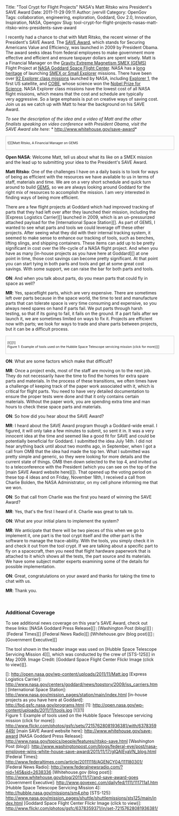 Title: "Tool Crypt for Flight Projects" NASA's Matt Ritsko wins President's SAVE Award
Date: 2011-11-29 09:11
Author: jvervill
Category: OpenGov
Tags: collaboration, engineering, exploration, Goddard, Gov 2.0, Innovation, Inspiration, NASA, Opengov
Slug: tool-crypt-for-flight-projects-nasas-matt-ritsko-wins-presidents-save-award

I recently had a chance to chat with Matt Ritsko, the recent winner of
the President's SAVE Award. The [SAVE Award][], which stands
for Securing Americans Value and Efficiency, was launched in 2009 by
President Obama. The award seeks ideas from federal employees to make
government more effective and efficient and ensure taxpayer dollars are
spent wisely. Matt is a Financial Manager on the [Gravity Extreme
Magnetism SMEX (GEMS)][] Flight Project at [NASA Goddard Space Flight
Center][]. NASA has a [long heritage][] of launching [SMEX or Small
Explorer][] missions. There have been over [92 Explorer class
missions][] launched by NASA, including [Explorer 1][], the first US
satellite, and [COBE][], whose science won the [Nobel Prize for
Science][]. NASA Explorer class missions have the lowest cost of all
NASA flight missions, which means that the cost and schedule are
typically very aggressive. So a large emphasis is put on creative ways
of saving cost. Join us as we catch up with Matt to hear the background
on his SAVE Award.

*To see the description of the idea and a video of Matt and the other
finalists speaking on video conference with President Obama, visit the
SAVE Award site here:* * <http://www.whitehouse.gov/save-award>*

<div
style="margin-bottom: 15px;padding: 5px;width: 544px;border: 1px solid #ccc;font-size: 8pt">

![][]Matt Ritsko, A Financial Manager on GEMS

</div>

**Open NASA**: Welcome Matt, tell us about what its like on a SMEX
mission and the lead up to submitting your idea to the President's SAVE
Award.

**Matt Ritsko**: One of the challenges I have on a daily basis is to
look for ways of being as efficient with the resources we have available
to us in terms of staff, materials and time. We are on a very short
schedule and quick turn around to build [GEMS][Gravity Extreme Magnetism
SMEX (GEMS)], so we are always looking around Goddard for the right mix
of resources to accomplish the mission. I am very interested in finding
ways of being more efficient.

There are a few flight projects at Goddard which had improved tracking
of parts that they had left over after they launched their mission,
including the [Express Logistics Carrier][] launched in 2009, which is
an un-pressurized attached payload for the [International Space
Station][]. As part of GEMS, I wanted to see what parts and tools we
could leverage off these other projects. After seeing what they did with
their internal tracking system, it seemed to make sense to enhance our
tracking of tools, such as benches, lifting slings, and shipping
containers. These items can add up to be pretty significant in cost over
the life-cycle of a NASA flight project. And when you have as many
[in-house projects as you have here at Goddard][] at one point in time,
those cost savings can become pretty significant. At that point you can
start tying in both parts and tools and get at some great cost savings.
With some support, we can raise the bar for both parts and tools.

**ON**: And when you talk about parts, do you mean parts that could fly
in space as well?

**MR**: Yes, spaceflight parts, which are very expensive. There are
sometimes left over parts because in the space world, the time to test
and manufacture parts that can tolerate space is very time consuming and
expensive, so you always need spares on hand if parts fail. We put parts
through harsh testing, so that if its going to fail, it fails on the
ground. If a part fails after we launch it, we are sometimes limited on
ways to fix it. Projects are efficient now with parts; we look for ways
to trade and share parts between projects, but it can be a difficult
process.

<div
style="margin-bottom: 15px;padding: 5px;width: 544px;border: 1px solid #ccc;font-size: 8pt">

[![][1]  
Figure 1: Example of tools used on the Hubble Space Telescope servicing
mission (click for more)][]

</div>

**ON**: What are some factors which make that difficult?

**MR**: Once a project ends, most of the staff are moving on to the next
job. They do not necessarily have the time to find the homes for extra
spare parts and materials. In the process of these transitions, we often
times have a challenge of keeping track of the paper work associated
with it, which is critical for flight parts. You need to have very
detailed documentation to ensure the proper tests were done and that it
only contains certain materials. Without the paper work, you are
spending extra time and man hours to check these space parts and
materials.

**ON**: So how did you hear about the SAVE Award?

**MR**: I heard about the SAVE Award program though a Goddard-wide
email. I figured, it will only take a few minutes to submit, so sent it
in. It was a very innocent idea at the time and seemed like a good fit
for SAVE and could be potentially beneficial for Goddard. I submitted
the idea July 14th. I did not hear anything back until about two months
ago, in September, when I got a call from OMB that the idea had made the
top ten. What I submitted was pretty simple and generic, so they were
looking for more details and the current state of things. OMB then down
selected to the top 4, and invited us to a teleconference with the
President (which you can see on the top of the [main SAVE Award website
here][]). That opened up the voting period on these top 4 ideas and on
Friday, November 18th, I received a call from Charlie Bolden, the NASA
Administrator, on my cell phone informing me that we won.

**ON**: So that call from Charlie was the first you heard of winning the
SAVE Award?

**MR**: Yes, that's the first I heard of it. Charlie was great to talk
to.

**ON**: What are your initial plans to implement the system?

**MR**: We anticipate that there will be two pieces of this when we go
to implement it, one part is the tool crypt itself and the other part is
the software to manage the trace-ability. With the tools, you simply
check it in and check it out from the tool crypt. If we are talking
about a specific part to fly on a spacecraft, then you need that flight
hardware paperwork that is attached to it which shows all the tests, the
part source and its materials. We have some subject matter experts
examining some of the details for possible implementation.

**ON**: Great, congratulations on your award and thanks for taking the
time to chat with us.

**MR**: Thank you.

 

### Additional Coverage

To see additional news coverage on this year's SAVE Award, check out
these links: [NASA Goddard Press Release][]<span
class="Apple-style-span"
style="font-family: Georgia, 'Times New Roman', 'Bitstream Charter', Times, serif;font-size: 13px;line-height: 19px">
| </span>[Washington Post (blog)][]<span class="Apple-style-span"
style="font-family: Georgia, 'Times New Roman', 'Bitstream Charter', Times, serif;font-size: 13px;line-height: 19px">
| </span>[Federal Times][]<span class="Apple-style-span"
style="font-family: Georgia, 'Times New Roman', 'Bitstream Charter', Times, serif;font-size: 13px;line-height: 19px">
|</span>[Federal News Radio][]<span class="Apple-style-span"
style="font-family: Georgia, 'Times New Roman', 'Bitstream Charter', Times, serif;font-size: 13px;line-height: 19px">
|</span>[Whitehouse.gov (blog post)][]<span class="Apple-style-span"
style="font-family: Georgia, 'Times New Roman', 'Bitstream Charter', Times, serif;font-size: 13px;line-height: 19px">
|</span>[Government Executive][]

The tool shown in the header image was used on [Hubble Space Telescope
Servicing Mission 4][], which was conducted by the crew of
[STS-125][] in May 2009. Image Credit: [Goddard Space Flight Center
Flickr Image (click to view)][].

  [SAVE Award]: http://www.whitehouse.gov/save-award/about
  [Gravity Extreme Magnetism SMEX (GEMS)]: http://gems.gsfc.nasa.gov/
  [NASA Goddard Space Flight Center]: http://www.nasa.gov/centers/goddard/home/index.html
  [long heritage]: http://nssdc.gsfc.nasa.gov/multi/explorer.html
  [SMEX or Small Explorer]: http://explorers.gsfc.nasa.gov/smex.html
  [92 Explorer class missions]: http://en.wikipedia.org/wiki/Explorer_program
  [Explorer 1]: http://www.nasa.gov/topics/history/features/explorer1.html
  [COBE]: http://science.nasa.gov/missions/cobe/
  [Nobel Prize for Science]: http://www.nasa.gov/vision/universe/starsgalaxies/nobel_prize_mather.html
  []: http://open.nasa.gov/wp-content/uploads/2011/11/Matt.jpg
  [Express Logistics Carrier]: http://www.nasa.gov/centers/goddard/news/topstory/2009/iss_carriers.html
  [International Space Station]: http://www.nasa.gov/mission_pages/station/main/index.html
  [in-house projects as you have here at Goddard]: http://fpd.gsfc.nasa.gov/programs.html
  [1]: http://open.nasa.gov/wp-content/uploads/2011/11/tools.jpg
  [![][1]  
  Figure 1: Example of tools used on the Hubble Space Telescope
  servicing mission (click for more)]: http://www.flickr.com/photos/gsfc/sets/72157628081936381/with/6378359449/
  [main SAVE Award website here]: http://www.whitehouse.gov/save-award
  [NASA Goddard Press Release]: http://www.nasa.gov/topics/people/features/ritsko-save.html
  [Washington Post (blog)]: http://www.washingtonpost.com/blogs/federal-eye/post/nasa-employee-wins-white-house-save-award/2011/11/17/gIQAIEyaVN_blog.html
  [Federal Times]: http://www.federaltimes.com/article/20111118/AGENCY04/111180301/
  [Federal News Radio]: http://www.federalnewsradio.com/?nid=145&sid=2638336
  [Whitehouse.gov (blog post)]: http://www.whitehouse.gov/blog/2011/11/17/and-save-award-goes
  [Government Executive]: http://www.govexec.com/dailyfed/1111/111711a1.htm
  [Hubble Space Telescope Servicing Mission 4]: http://hubble.nasa.gov/missions/sm4.php
  [STS-125]: http://www.nasa.gov/mission_pages/shuttle/shuttlemissions/sts125/main/index.html
  [Goddard Space Flight Center Flickr Image (click to view)]: http://www.flickr.com/photos/gsfc/6378359371/in/set-72157628081936381/
